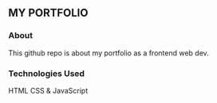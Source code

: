 ## MY PORTFOLIO

### About

This github repo is about my portfolio as a frontend web dev.

### Technologies Used

HTML
CSS
& JavaScript